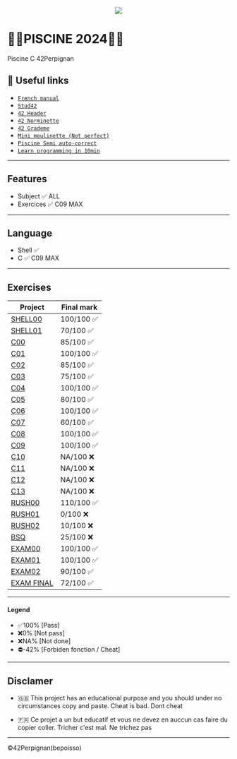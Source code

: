<p align="center">
  <img src="https://zupimages.net/up/22/37/5q09.png" />
</p>

# 🏊‍♂️PISCINE 2024🏊‍♂️
Piscine C 42Perpignan

## :pushpin: Useful links

* [`French manual`](http://manpagesfr.free.fr/consulter.html)	
* [`Stud42`](https://signin.intra.42.fr/users/sign_in)
* [`42 Header`](https://github.com/42Paris/42header)
* [`42 Norminette`](https://github.com/42School/norminette)
* [`42 Grademe`](https://grademe.fr/)
* [`Mini moulinette (Not perfect)`](https://github.com/khairulhaaziq/mini-moulinette)
* [`Piscine Semi auto-correct`](https://github.com/Buom01/semi-auto-correct-42)
* [`Learn programming in 10min`](https://www.youtube.com/watch?v=dQw4w9WgXcQ) 
----
## Features
- Subject ✅ ALL
- Exercices ✅ C09 MAX
----
## Language
- Shell ✅
- C ✅ C09 MAX
----
## Exercises
  
| Project                                                           | Final mark |
| ----------------------------------------------------------------- | ---------- |
| [SHELL00](https://github.com/Benjamin-poisson/42-piscine/tree/main/S00) | 100/100 ✅ |
| [SHELL01](https://github.com/Benjamin-poisson/42-piscine/tree/main/S01) | 70/100 ✅ |
| [C00](https://github.com/Benjamin-poisson/42-piscine/tree/main/C00)   | 85/100 ✅ |
| [C01](https://github.com/Benjamin-poisson/42-piscine/tree/main/C01) | 100/100 ✅ |
| [C02](https://github.com/Benjamin-poisson/42-piscine/tree/main/C02) | 85/100 ✅ |
| [C03](https://github.com/Benjamin-poisson/42-piscine/tree/main/C03) | 75/100 ✅ |
| [C04](https://github.com/Benjamin-poisson/42-piscine/tree/main/C04) | 100/100 ✅ |
| [C05](https://github.com/Benjamin-poisson/42-piscine/tree/main/C05) | 80/100 ✅ |
| [C06](https://github.com/Benjamin-poisson/42-piscine/tree/main/C06) | 100/100 ✅ |
| [C07](https://github.com/Benjamin-poisson/42-piscine/tree/main/C07) | 60/100 ✅ |
| [C08](https://github.com/Benjamin-poisson/42-piscine/tree/main/C08) | 100/100 ✅ |
| [C09](https://github.com/Benjamin-poisson/42-piscine/tree/main/C09) | 100/100 ✅ |
| [C10](https://github.com/Benjamin-poisson/42-piscine/tree/main/C10) | NA/100 ❌ |
| [C11](https://github.com/Benjamin-poisson/42-piscine/tree/main/C11) | NA/100 ❌ |
| [C12](https://github.com/Benjamin-poisson/42-piscine/tree/main/C12) | NA/100 ❌ |
| [C13](https://github.com/Benjamin-poisson/42-piscine/tree/main/C13) | NA/100 ❌ |
| [RUSH00](https://github.com/Benjamin-poisson/42-piscine/tree/main/rush00) | 110/100 ✅ |
| [RUSH01](https://github.com/Benjamin-poisson/42-piscine/tree/main/rush01) | 0/100 ❌ |
| [RUSH02](https://github.com/Benjamin-poisson/42-piscine/tree/main/rush02) | 10/100 ❌ |
| [BSQ](https://github.com/Benjamin-poisson/42-piscine/tree/main/bsq) | 25/100 ❌ |
| [EXAM00](https://github.com/Benjamin-poisson/42-piscine/tree/main/Exam00) | 100/100 ✅ |
| [EXAM01](https://github.com/Benjamin-poisson/42-piscine/tree/main/Exam01) | 100/100 ✅ |
| [EXAM02](https://github.com/Benjamin-poisson/42-piscine/tree/main/Exam02) | 90/100 ✅ |
| [EXAM FINAL](https://github.com/Benjamin-poisson/42-piscine/tree/main/ExamFinal) | 72/100 ✅ |

---------------

#### Legend
- ✅100%  [Pass]
- ❌0%    [Not pass]
- ❌NA%   [Not done]
- ⛔-42%  [Forbiden fonction / Cheat]
----

## Disclamer
- 🇬🇧 This project has an educational purpose and you should under no circumstances copy and paste. Cheat is bad. Dont cheat

- 🇫🇷 Ce projet a un but educatif et vous ne devez en auccun cas faire du copier coller. Tricher c'est mal. Ne trichez pas

----
©42Perpignan(bepoisso)
